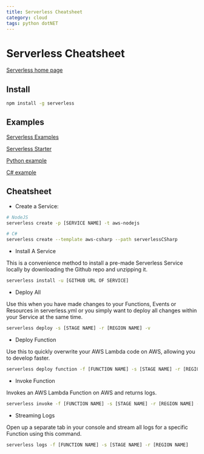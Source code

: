 ```yaml
---
title: Serverless Cheatsheet
category: cloud
tags: python dotNET
---
```


# Serverless Cheatsheet

[Serverless home page](https://serverless.com/)

## Install

```bash
npm install -g serverless
```

## Examples

[Serverless Examples](https://github.com/serverless/examples)

[Serverless Starter](https://github.com/serverless/serverless-starter)

[Python example](https://serverlesscode.com/post/python-on-serverless-intro/)

[C# example](https://serverless.com/blog/serverless-v1.4.0/)


## Cheatsheet

* Create a Service:

```bash
# NodeJS
serverless create -p [SERVICE NAME] -t aws-nodejs

# C#
serverless create --template aws-csharp --path serverlessCSharp
```

* Install A Service

This is a convenience method to install a pre-made Serverless Service locally by downloading the Github repo and unzipping it.

```bash
serverless install -u [GITHUB URL OF SERVICE]
```

* Deploy All

Use this when you have made changes to your Functions, Events or Resources in serverless.yml or you simply want to deploy all changes within your Service at the same time.

```bash
serverless deploy -s [STAGE NAME] -r [REGION NAME] -v
```

* Deploy Function

Use this to quickly overwrite your AWS Lambda code on AWS, allowing you to develop faster.

```bash
serverless deploy function -f [FUNCTION NAME] -s [STAGE NAME] -r [REGION NAME]
```

* Invoke Function

Invokes an AWS Lambda Function on AWS and returns logs.

```bash
serverless invoke -f [FUNCTION NAME] -s [STAGE NAME] -r [REGION NAME] -l
```

* Streaming Logs

Open up a separate tab in your console and stream all logs for a specific Function using this command.

```bash
serverless logs -f [FUNCTION NAME] -s [STAGE NAME] -r [REGION NAME]
```
